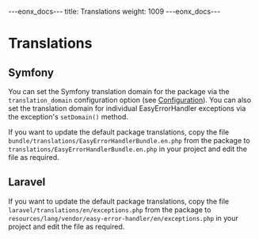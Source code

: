 ---eonx_docs---
title: Translations
weight: 1009
---eonx_docs---

# Translations

## Symfony

You can set the Symfony translation domain for the package via the `translation_domain` configuration option (see
[Configuration](config.md)). You can also set the translation domain for individual EasyErrorHandler exceptions via the
exception's `setDomain()` method.

If you want to update the default package translations, copy the file
`bundle/translations/EasyErrorHandlerBundle.en.php` from the package to
`translations/EasyErrorHandlerBundle.en.php` in your project and edit the file as required.

## Laravel

If you want to update the default package translations, copy the file `laravel/translations/en/exceptions.php`
from the package to `resources/lang/vendor/easy-error-handler/en/exceptions.php` in your project and edit the file as
required.
